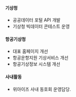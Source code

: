 #### 기상청
  - 공공데이터 포털 API 개발
  - 기상청 빅데이터 콘테스트 운영

#### 항공기상청
  - 대표 홈페이지 개선
  - 항공운항지원 기상서비스 개선
  - 항공기상정보 시스템 개선

#### 사내활동
  - 위아이즈 사내 동호회 운영담당.  